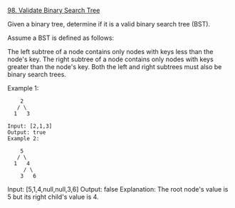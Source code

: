 [98. Validate Binary Search Tree](https://leetcode.com/problems/validate-binary-search-tree/)

Given a binary tree, determine if it is a valid binary search tree (BST).

Assume a BST is defined as follows:

The left subtree of a node contains only nodes with keys less than the node's key.
The right subtree of a node contains only nodes with keys greater than the node's key.
Both the left and right subtrees must also be binary search trees.
 

Example 1:
```
    2
   / \
  1   3
```
    Input: [2,1,3]
    Output: true
    Example 2:
```
    5
   / \
  1   4
     / \
    3   6
```
Input: [5,1,4,null,null,3,6]
Output: false
Explanation: The root node's value is 5 but its right child's value is 4.
